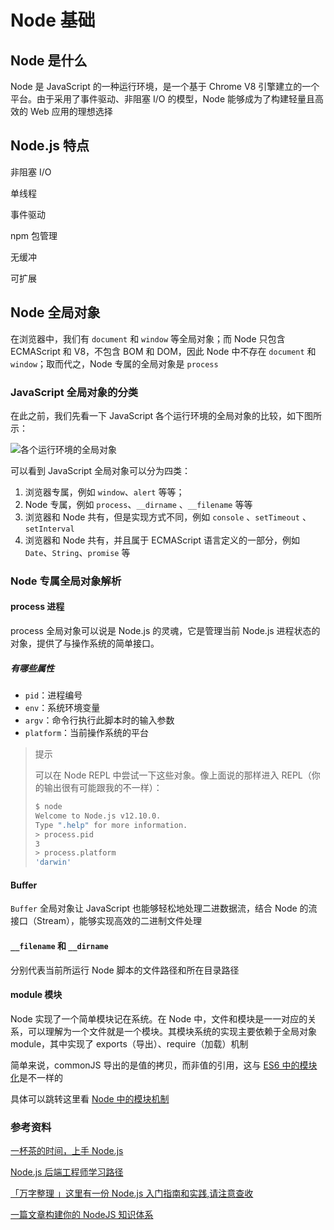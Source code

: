# Node 基础

## Node 是什么

Node 是 JavaScript 的一种运行环境，是一个基于 Chrome V8 引擎建立的一个平台。由于采用了事件驱动、非阻塞 I/O 的模型，Node 能够成为了构建轻量且高效的 Web 应用的理想选择

## Node.js 特点

非阻塞 I/O

单线程

事件驱动

npm 包管理

无缓冲

可扩展

## Node 全局对象

在浏览器中，我们有 `document` 和 `window` 等全局对象；而 Node 只包含 ECMAScript 和 V8，不包含 BOM 和 DOM，因此 Node 中不存在 `document` 和 `window`；取而代之，Node 专属的全局对象是 `process`

### JavaScript 全局对象的分类

在此之前，我们先看一下 JavaScript 各个运行环境的全局对象的比较，如下图所示：

![各个运行环境的全局对象](https://i.loli.net/2021/08/22/HfksCreUZlO37Kx.png)

可以看到 JavaScript 全局对象可以分为四类：

1. 浏览器专属，例如 `window`、`alert` 等等；
2. Node 专属，例如 `process`、`__dirname` 、`__filename` 等等
3. 浏览器和 Node 共有，但是实现方式不同，例如 `console` 、`setTimeout` 、`setInterval`
4. 浏览器和 Node 共有，并且属于 ECMAScript 语言定义的一部分，例如 `Date`、`String`、`promise` 等

### Node 专属全局对象解析

#### process 进程

process 全局对象可以说是 Node.js 的灵魂，它是管理当前 Node.js 进程状态的对象，提供了与操作系统的简单接口。

##### 有哪些属性

-   `pid`：进程编号
-   `env`：系统环境变量
-   `argv`：命令行执行此脚本时的输入参数
-   `platform`：当前操作系统的平台

> 提示
>
> 可以在 Node REPL 中尝试一下这些对象。像上面说的那样进入 REPL（你的输出很有可能跟我的不一样）：
>
> ```bash
> $ node
> Welcome to Node.js v12.10.0.
> Type ".help" for more information.
> > process.pid
> 3
> > process.platform
> 'darwin'
> ```

#### Buffer

`Buffer` 全局对象让 JavaScript 也能够轻松地处理二进数据流，结合 Node 的流接口（Stream），能够实现高效的二进制文件处理

#### `__filename` 和 `__dirname`

分别代表当前所运行 Node 脚本的文件路径和所在目录路径

#### module 模块

Node 实现了一个简单模块记在系统。在 Node 中，文件和模块是一一对应的关系，可以理解为一个文件就是一个模块。其模块系统的实现主要依赖于全局对象 module，其中实现了 exports（导出）、require（加载）机制

简单来说，commonJS 导出的是值的拷贝，而非值的引用，这与 [ES6 中的模块化](../ES6/深入理解ES6模块机制.md)是不一样的

具体可以跳转这里看 [Node 中的模块机制](../Node中的模块机制.md)

### 参考资料

[一杯茶的时间，上手 Node.js](https://tuture.co/2019/12/03/892fa12/)

[Node.js 后端工程师学习路径](https://github.com/tuture-dev/nodejs-roadmap)

[「万字整理 」这里有一份 Node.js 入门指南和实践,请注意查收](https://juejin.cn/post/6844904029219192839)

[一篇文章构建你的 NodeJS 知识体系](https://mp.weixin.qq.com/s/wezc-VpKOXilEnsHvSuU9g)
